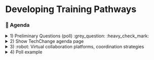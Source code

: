# Developing Training Pathways
### :scroll: Agenda

<details>
  <summary>1) Preliminary Questions (poll) :grey_question: :heavy_check_mark: </summary>
<pre>  1) I consider myself to be an introvert (score 1), and <b>not</b> an extrovert (score 5)</pre>
  
[![](https://api.gh-polls.com/poll/01E4W3BE2A0TPVY6AAK1EZ8JB1/1.%20Strongly%20agree)](https://api.gh-polls.com/poll/01E4W3BE2A0TPVY6AAK1EZ8JB1/1.%20Strongly%20agree/vote)
[![](https://api.gh-polls.com/poll/01E4W3BE2A0TPVY6AAK1EZ8JB1/2.%20Somewhat%20agree)](https://api.gh-polls.com/poll/01E4W3BE2A0TPVY6AAK1EZ8JB1/2.%20Somewhat%20agree/vote)
[![](https://api.gh-polls.com/poll/01E4W3BE2A0TPVY6AAK1EZ8JB1/3.%20Neutral)](https://api.gh-polls.com/poll/01E4W3BE2A0TPVY6AAK1EZ8JB1/3.%20Neutral/vote)
[![](https://api.gh-polls.com/poll/01E4W3BE2A0TPVY6AAK1EZ8JB1/4.%20Somewhat%20disagree)](https://api.gh-polls.com/poll/01E4W3BE2A0TPVY6AAK1EZ8JB1/4.%20Somewhat%20disagree/vote)
[![](https://api.gh-polls.com/poll/01E4W3BE2A0TPVY6AAK1EZ8JB1/5.%20Strongly%20disagree)](https://api.gh-polls.com/poll/01E4W3BE2A0TPVY6AAK1EZ8JB1/5.%20Strongly%20disagree/vote)

<pre>  2) I currently develop trainings on a regular basis? </pre>
[![](https://api.gh-polls.com/poll/01E4XQN0E1W2YPXQ99RPCARYSX/1.%20Strongly%20agree)](https://api.gh-polls.com/poll/01E4XQN0E1W2YPXQ99RPCARYSX/1.%20Strongly%20agree/vote)
[![](https://api.gh-polls.com/poll/01E4XQN0E1W2YPXQ99RPCARYSX/2.%20Somewhat%20agree)](https://api.gh-polls.com/poll/01E4XQN0E1W2YPXQ99RPCARYSX/2.%20Somewhat%20agree/vote)
[![](https://api.gh-polls.com/poll/01E4XQN0E1W2YPXQ99RPCARYSX/3.%20Neutral)](https://api.gh-polls.com/poll/01E4XQN0E1W2YPXQ99RPCARYSX/3.%20Neutral/vote)
[![](https://api.gh-polls.com/poll/01E4XQN0E1W2YPXQ99RPCARYSX/4.%20Somewhat%20disagree)](https://api.gh-polls.com/poll/01E4XQN0E1W2YPXQ99RPCARYSX/4.%20Somewhat%20disagree/vote)
[![](https://api.gh-polls.com/poll/01E4XQN0E1W2YPXQ99RPCARYSX/5.%20Strongly%20disagree)](https://api.gh-polls.com/poll/01E4XQN0E1W2YPXQ99RPCARYSX/5.%20Strongly%20disagree/vote)

<pre>  3) How much experience do you have developing online trainings? </pre>
[![](https://api.gh-polls.com/poll/01E4Y06VKVH0YJV0KCQKCBECM9/1.%20A%20lot%20)](https://api.gh-polls.com/poll/01E4Y06VKVH0YJV0KCQKCBECM9/1.%20A%20lot%20/vote)
[![](https://api.gh-polls.com/poll/01E4Y06VKVH0YJV0KCQKCBECM9/2.%20Some)](https://api.gh-polls.com/poll/01E4Y06VKVH0YJV0KCQKCBECM9/2.%20Some/vote)
[![](https://api.gh-polls.com/poll/01E4Y06VKVH0YJV0KCQKCBECM9/3.%20Little)](https://api.gh-polls.com/poll/01E4Y06VKVH0YJV0KCQKCBECM9/3.%20Little/vote)
[![](https://api.gh-polls.com/poll/01E4Y06VKVH0YJV0KCQKCBECM9/4.%20None)](https://api.gh-polls.com/poll/01E4Y06VKVH0YJV0KCQKCBECM9/4.%20None/vote)

<pre>  4) What kind of online trainings would you/do you like to work on? </pre>
[![](https://api.gh-polls.com/poll/01E4Y1R1XDCP8CBZWV3CGWGVZJ/%22SOPs%20%5BDQA%2C%20COP%20guidance%5D%22)](https://api.gh-polls.com/poll/01E4Y1R1XDCP8CBZWV3CGWGVZJ/%22SOPs%20%5BDQA%2C%20COP%20guidance%5D%22/vote)
[![](https://api.gh-polls.com/poll/01E4Y1R1XDCP8CBZWV3CGWGVZJ/%22Analytic%20software%20%5BPower%20BI%2C%20Excel%2C%20ArcGIS%2C%20R%5D%22)](https://api.gh-polls.com/poll/01E4Y1R1XDCP8CBZWV3CGWGVZJ/%22Analytic%20software%20%5BPower%20BI%2C%20Excel%2C%20ArcGIS%2C%20R%5D%22/vote)
[![](https://api.gh-polls.com/poll/01E4Y1R1XDCP8CBZWV3CGWGVZJ/%22M%20%26%20E%20curriculum%22)](https://api.gh-polls.com/poll/01E4Y1R1XDCP8CBZWV3CGWGVZJ/%22M%20%26%20E%20curriculum%22/vote)
[![](https://api.gh-polls.com/poll/01E4Y1R1XDCP8CBZWV3CGWGVZJ/%22Tools%20%5BSIMS%20tool%2C%20CHIPs%20tool%2C%20etc%5D%22)](https://api.gh-polls.com/poll/01E4Y1R1XDCP8CBZWV3CGWGVZJ/%22Tools%20%5BSIMS%20tool%2C%20CHIPs%20tool%2C%20etc%5D%22/vote)
[![](https://api.gh-polls.com/poll/01E4Y1R1XDCP8CBZWV3CGWGVZJ/%22Methodologies%20%5BGIS%2C%20Machine%20Learning%2C%20etc.%5D%22)](https://api.gh-polls.com/poll/01E4Y1R1XDCP8CBZWV3CGWGVZJ/%22Methodologies%20%5BGIS%2C%20Machine%20Learning%2C%20etc.%5D%22/vote)
2. list
     * With some
     * Sub bullets
</details>

<details>
  <summary>2) Show TechChange agenda page </summary>
  <ol type="a">
  <li>Run through</li>
  <li>Google Docs</li>
  <li>Mural</li>
  <li>Github Surveys/ Google forms</li>
</ol>     
</details>

<details>
  <summary>3) :robot: Virtual collaboration platforms, coordination strategies </summary>
  <ol type="a">
  <li>something</li>
  <li>something else</li>
  <li>more stuff</li>
  <li>last thing</li>
</ol>    
    <details>
<summary> More stuff collapsed :grinning: </summary>

blah blah blah
</details>
</details>

<details>
  <summary>4) Poll example </summary>
  
[![](https://api.gh-polls.com/poll/01E4VXNASD25Z386XK63T0KGE7/test1)](https://api.gh-polls.com/poll/01E4VXNASD25Z386XK63T0KGE7/test1/vote)
[![](https://api.gh-polls.com/poll/01E4VXNASD25Z386XK63T0KGE7/test2)](https://api.gh-polls.com/poll/01E4VXNASD25Z386XK63T0KGE7/test2/vote)
[![](https://api.gh-polls.com/poll/01E4VXNASD25Z386XK63T0KGE7/test3)](https://api.gh-polls.com/poll/01E4VXNASD25Z386XK63T0KGE7/test3/vote)

[Website used to generate poll](https://app.gh-polls.com/ "GitHub poll app")

</details>
